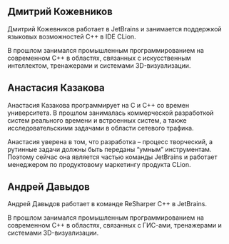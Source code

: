 ## Дмитрий Кожевников
Дмитрий Кожевников работает в JetBrains и занимается поддержкой языковых возможностей C++ в IDE CLion.

В прошлом занимался промышленным программированием на современном C++ в областях, связанных с искусственным интеллектом, тренажерами и системами 3D-визуализации.

## Анастасия Казакова
Анастасия Казакова программирует на C и C++ со времен университета. В прошлом занималась коммерческой разработкой систем реального времени и встроенных систем, а также исследовательскими задачами в области сетевого трафика.

Анастасия уверена в том, что разработка – процесс творческий, а рутинные задачи должны быть переданы “умным” инструментам. Поэтому сейчас она является частью команды JetBrains и работает менеджером по продуктовому маркетингу продукта CLion.

## Андрей Давыдов

Андрей Давыдов работает в команде ReSharper C++ в JetBrains.

В прошлом занимался промышленным программированием на современном C++ в областях, связанных с ГИС-ами, тренажерами и системами 3D-визуализации.
